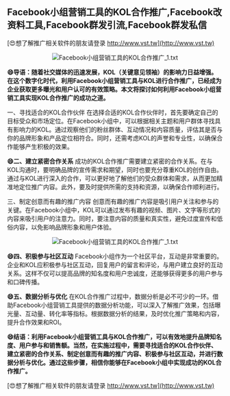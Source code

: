 ## **Facebook小组营销工具的KOL合作推广,Facebook改资料工具,Facebook群发引流,Facebook群发私信**

[😍想了解推广相关软件的朋友请登录 http://www.vst.tw](http://www.vst.tw)

 <center><img src="https://vst.tw/MP4/tuiguang/png/4.png" alt="Facebook小组营销工具的KOL合作推广_1.txt"></center>

**😄导语：随着社交媒体的迅速发展，KOL（关键意见领袖）的影响力日益增强。在这个数字化时代，利用Facebook小组营销工具与KOL进行合作推广，已经成为企业获取更多曝光和用户认可的有效策略。本文将探讨如何利用Facebook小组营销工具实现KOL合作推广的成功之道。**

一、寻找适合的KOL合作伙伴
在选择合适的KOL合作伙伴时，首先要确定自己的目标受众和市场定位。在Facebook小组中，可以根据相关主题和用户群体寻找具有影响力的KOL。通过观察他们的粉丝群体、互动情况和内容质量，评估其是否与你的品牌形象和产品定位相符合。同时，还需考虑KOL的声誉和专业性，以确保合作能够产生积极的效果。

**😄二、建立紧密合作关系**
成功的KOL合作推广需要建立紧密的合作关系。在与KOL沟通时，要明确品牌的宣传需求和期望，同时也要充分尊重KOL的创作自由。通过与KOL进行深入的合作，可以更好地了解他们的受众群体和需求，从而更加精准地定位推广内容。此外，要及时提供所需的支持和资源，以确保合作顺利进行。

三、制定创意而有趣的推广内容
创意而有趣的推广内容是吸引用户关注和参与的关键。在Facebook小组中，KOL可以通过发布有趣的视频、图片、文字等形式的内容来吸引用户的注意力。同时，要注意内容的质量和真实性，避免过度宣传和低俗内容，以免影响品牌形象和用户体验。

 <center><img src="https://vst.tw/MP4/tuiguang/png/5.png" alt="Facebook小组营销工具的KOL合作推广_1.txt"></center>

**😄四、积极参与社区互动**
Facebook小组作为一个社区平台，互动是非常重要的。企业和KOL应积极参与社区互动，回复用户的留言和评论，与用户建立良好的互动关系。这样不仅可以提高品牌的知名度和用户忠诚度，还能够获得更多的用户参与和口碑传播。

**😄五、数据分析与优化**
在KOL合作推广过程中，数据分析是必不可少的一环。借助Facebook小组营销工具提供的数据分析功能，可以深入了解推广效果，包括曝光量、互动量、转化率等指标。根据数据分析的结果，及时优化推广策略和内容，提升合作效果和ROI。

**😄结语：利用Facebook小组营销工具与KOL合作推广，可以有效地提升品牌知名度、用户参与和销售额。当然，在实施过程中，需要寻找适合的KOL合作伙伴、建立紧密的合作关系、制定创意而有趣的推广内容、积极参与社区互动，并进行数据分析与优化。通过这些步骤，相信你能够在Facebook小组中实现成功的KOL合作推广。**

[😍想了解推广相关软件的朋友请登录 http://www.vst.tw](http://www.vst.tw)




